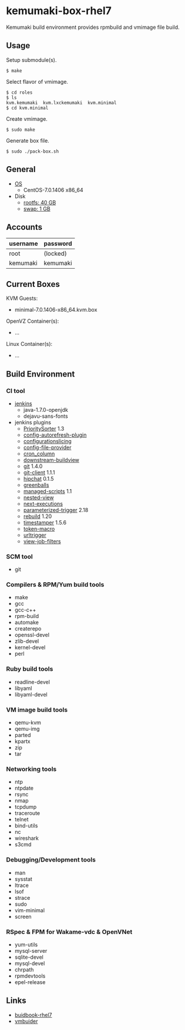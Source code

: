 kemumaki-box-rhel7
==================

Kemumaki build environment provides rpmbuild and vmimage file build.

Usage
-----

Setup submodule(s).

```
$ make
```

Select flavor of vmimage.

```
$ cd roles
$ ls
kvm.kemumaki  kvm.lxckemumaki  kvm.minimal
$ cd kvm.minimal
```

Create vmimage.

```
$ sudo make
```

Generate box file.

```
$ sudo ./pack-box.sh
```

General
-------

+ [OS](vmbuilder.conf#L5-L6)
  + CentOS-7.0.1406 x86_64
+ Disk
  + [rootfs: 40 GB](vmbuilder.conf.d/disk.conf#L1)
  + [swap: 1 GB](vmbuilder.conf.d/disk.conf#L2)

Accounts
--------

| username | password |
|:---------|:---------|
| root     | (locked) |
| kemumaki | kemumaki |

Current Boxes
-------------

KVM Guests:

+ minimal-7.0.1406-x86_64.kvm.box

OpenVZ Container(s):

+ ...

Linux Container(s):

+ ...

Build Environment
-----------------

### CI tool

+ [jenkins](http://jenkins-ci.org/)
   + java-1.7.0-openjdk
   + dejavu-sans-fonts
+ jenkins plugins
   + [PrioritySorter](https://wiki.jenkins-ci.org/display/JENKINS/Priority+Sorter+Plugin) 1.3
   + [config-autorefresh-plugin](https://wiki.jenkins-ci.org/display/JENKINS/Config+AutoRefresh+Plugin)
   + [configurationslicing](https://wiki.jenkins-ci.org/display/JENKINS/Configuration+Slicing+Plugin)
   + [config-file-provider](https://wiki.jenkins-ci.org/display/JENKINS/Config+File+Provider+Plugin)
   + [cron_column](https://wiki.jenkins-ci.org/display/JENKINS/Cron+Column+Plugin)
   + [downstream-buildview](https://wiki.jenkins-ci.org/display/JENKINS/Downstream+buildview+plugin)
   + [git](https://wiki.jenkins-ci.org/display/JENKINS/Git+Plugin)        1.4.0
   + [git-client](https://wiki.jenkins-ci.org/display/JENKINS/Git+Client+Plugin) 1.1.1
   + [hipchat](https://wiki.jenkins-ci.org/display/JENKINS/HipChat+Plugin) 0.1.5
   + [greenballs](https://wiki.jenkins-ci.org/display/JENKINS/Green+Balls)
   + [managed-scripts](https://wiki.jenkins-ci.org/display/JENKINS/Managed+Script+Plugin) 1.1
   + [nested-view](https://wiki.jenkins-ci.org/display/JENKINS/Nested+View+Plugin)
   + [next-executions](https://wiki.jenkins-ci.org/display/JENKINS/Next+Executions)
   + [parameterized-trigger](https://wiki.jenkins-ci.org/display/JENKINS/Parameterized+Trigger+Plugin) 2.18
   + [rebuild](https://wiki.jenkins-ci.org/display/JENKINS/Rebuild+Plugin) 1.20
   + [timestamper](https://wiki.jenkins-ci.org/display/JENKINS/Timestamper) 1.5.6
   + [token-macro](https://wiki.jenkins-ci.org/display/JENKINS/Token+Macro+Plugin)
   + [urltrigger](https://wiki.jenkins-ci.org/display/JENKINS/URLTrigger+Plugin)
   + [view-job-filters](https://wiki.jenkins-ci.org/display/JENKINS/View+Job+Filters)

### SCM tool

+ git

### Compilers &amp; RPM/Yum build tools

+ make
+ gcc
+ gcc-c++
+ rpm-build
+ automake
+ createrepo
+ openssl-devel
+ zlib-devel
+ kernel-devel
+ perl

### Ruby build tools

+ readline-devel
+ libyaml
+ libyaml-devel

### VM image build tools

+ qemu-kvm
+ qemu-img
+ parted
+ kpartx
+ zip
+ tar

### Networking tools

+ ntp
+ ntpdate
+ rsync
+ nmap
+ tcpdump
+ traceroute
+ telnet
+ bind-utils
+ nc
+ wireshark
+ s3cmd

### Debugging/Development tools

+ man
+ sysstat
+ ltrace
+ lsof
+ strace
+ sudo
+ vim-minimal
+ screen

### RSpec &amp; FPM for Wakame-vdc &amp; OpenVNet

+ yum-utils
+ mysql-server
+ sqlite-devel
+ mysql-devel
+ chrpath
+ rpmdevtools
+ epel-release

Links
-----

+ [buidbook-rhel7](https://github.com/wakameci/buildbook-rhel7)
+ [vmbuider](https://github.com/hansode/vmbuilder)
